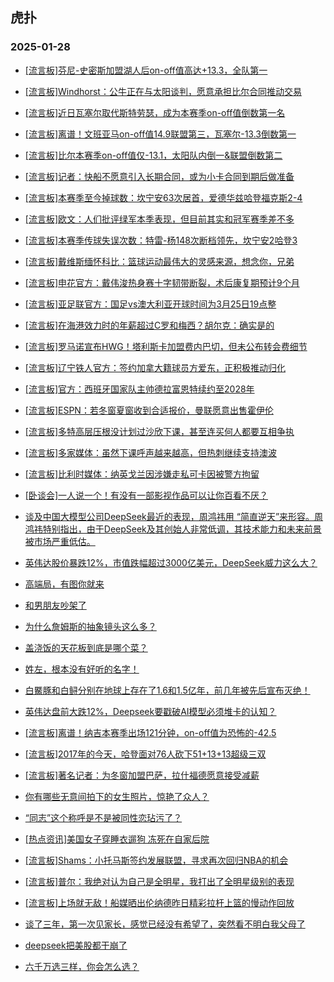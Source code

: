## 虎扑 
### 2025-01-28

+ [[流言板]芬尼-史密斯加盟湖人后on-off值高达+13.3，全队第一](https://bbs.hupu.com/630212273.html)

+ [[流言板]Windhorst：公牛正在与太阳谈判，愿意承担比尔合同推动交易](https://bbs.hupu.com/630211065.html)

+ [[流言板]近日瓦塞尔取代斯特劳瑟，成为本赛季on-off值倒数第一名](https://bbs.hupu.com/630210343.html)

+ [[流言板]离谱！文班亚马on-off值14.9联盟第三，瓦塞尔-13.3倒数第一](https://bbs.hupu.com/630211081.html)

+ [[流言板]比尔本赛季on-off值仅-13.1，太阳队内倒一&amp;联盟倒数第二](https://bbs.hupu.com/630211232.html)

+ [[流言板]记者：快船不愿意引入长期合同，或为小卡合同到期后做准备](https://bbs.hupu.com/630211389.html)

+ [[流言板]本赛季至今掉球数：坎宁安63次居首，爱德华兹哈登福克斯2-4](https://bbs.hupu.com/630210376.html)

+ [[流言板]欧文：人们批评绿军本季表现，但目前其实和冠军赛季差不多](https://bbs.hupu.com/630211338.html)

+ [[流言板]本赛季传球失误次数：特雷-杨148次断档领先，坎宁安2哈登3](https://bbs.hupu.com/630211469.html)

+ [[流言板]戴维斯缅怀科比：篮球运动最伟大的灵感来源，想念你，兄弟](https://bbs.hupu.com/630211199.html)

+ [[流言板]申花官方：戴伟浚热身赛十字韧带断裂，术后康复期预计9个月](https://bbs.hupu.com/630208358.html)

+ [[流言板]亚足联官方：国足vs澳大利亚开球时间为3月25日19点整](https://bbs.hupu.com/630209430.html)

+ [[流言板]在海港效力时的年薪超过C罗和梅西？胡尔克：确实是的](https://bbs.hupu.com/630208265.html)

+ [[流言板]罗马诺宣布HWG！塔利斯卡加盟费内巴切，但未公布转会费细节](https://bbs.hupu.com/630208258.html)

+ [[流言板]辽宁铁人官方：签约加拿大籍球员方爱东，正积极推动归化](https://bbs.hupu.com/630209181.html)

+ [[流言板]官方：西班牙国家队主帅德拉富恩特续约至2028年](https://bbs.hupu.com/630210951.html)

+ [[流言板]ESPN：若冬窗夏窗收到合适报价，曼联愿意出售霍伊伦](https://bbs.hupu.com/630211985.html)

+ [[流言板]多特高层压根没计划过沙欣下课，甚至连买何人都要互相争执](https://bbs.hupu.com/630208124.html)

+ [[流言板]多家媒体：虽然下课呼声越来越高，但热刺继续支持澳波](https://bbs.hupu.com/630211853.html)

+ [[流言板]比利时媒体：纳英戈兰因涉嫌走私可卡因被警方拘留](https://bbs.hupu.com/630210378.html)

+ [[卧谈会]一人说一个！有没有一部影视作品可以让你百看不厌？](https://bbs.hupu.com/630211226.html)

+ [谈及中国大模型公司DeepSeek最近的表现，周鸿祎用 “简直逆天”来形容。周鸿祎特别指出，由于DeepSeek及其创始人非常低调，其技术能力和未来前景被市场严重低估。](https://bbs.hupu.com/630210295.html)

+ [英伟达股价暴跌12%，市值跌幅超过3000亿美元，DeepSeek威力这么大？](https://bbs.hupu.com/630211122.html)

+ [高端局，有图你就来](https://bbs.hupu.com/630211877.html)

+ [和男朋友吵架了](https://bbs.hupu.com/630210440.html)

+ [为什么詹姆斯的抽象镜头这么多？](https://bbs.hupu.com/630210184.html)

+ [盖浇饭的天花板到底是哪个菜？](https://bbs.hupu.com/630211764.html)

+ [姓左，根本没有好听的名字！](https://bbs.hupu.com/630212035.html)

+ [白鱀豚和白鲟分别在地球上存在了1.6和1.5亿年，前几年被先后宣布灭绝！](https://bbs.hupu.com/630209867.html)

+ [英伟达盘前大跌12%，Deepseek要戳破AI模型必须堆卡的认知？](https://bbs.hupu.com/630210379.html)

+ [[流言板]离谱！纳吉本赛季出场121分钟，on-off值为恐怖的-42.5](https://bbs.hupu.com/630212501.html)

+ [[流言板]2017年的今天，哈登面对76人砍下51+13+13超级三双](https://bbs.hupu.com/630212384.html)

+ [[流言板]著名记者：为冬窗加盟巴萨，拉什福德愿意接受减薪](https://bbs.hupu.com/630212491.html)

+ [你有哪些无意间拍下的女生照片，惊艳了众人？](https://bbs.hupu.com/630212315.html)

+ [“同志”这个称呼是不是被同性恋玷污了？](https://bbs.hupu.com/630210547.html)

+ [[热点资讯]美国女子穿睡衣遛狗 冻死在自家后院](https://bbs.hupu.com/630211318.html)

+ [[流言板]Shams：小托马斯签约发展联盟，寻求再次回归NBA的机会](https://bbs.hupu.com/630212861.html)

+ [[流言板]普尔：我绝对认为自己是全明星，我打出了全明星级别的表现](https://bbs.hupu.com/630212998.html)

+ [[流言板]上场就无敌！船媒晒出伦纳德昨日精彩拉杆上篮的慢动作回放](https://bbs.hupu.com/630212828.html)

+ [谈了三年，第一次见家长，感觉已经没有希望了，突然看不明白我父母了](https://bbs.hupu.com/630212005.html)

+ [deepseek把美股都干崩了](https://bbs.hupu.com/630213456.html)

+ [六千万选三样，你会怎么选？](https://bbs.hupu.com/630212341.html)

